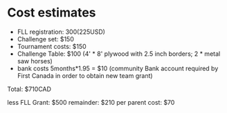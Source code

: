 # Cost estimates
* FLL registration: $300 ($225USD)
* Challenge set:  $150
* Tournament costs: $150
* Challenge Table: $100 (4' * 8' plywood with 2.5 inch borders; 2 * metal saw horses)
* bank costs 5months*1.95 = $10 (community Bank account required by First Canada in order to obtain new team grant)

Total: $710CAD

less FLL Grant: $500
remainder: $210
per parent cost: $70

